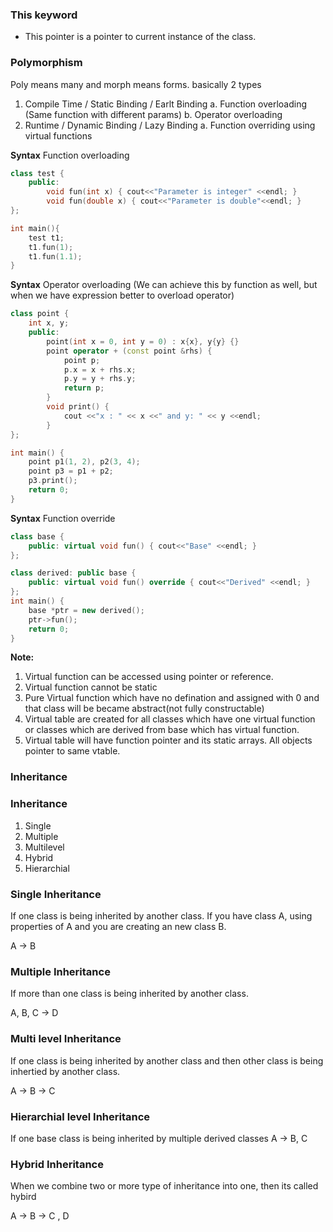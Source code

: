 ### This keyword

- This pointer is a pointer to current instance of the class.

### Polymorphism

Poly means many and morph means forms. basically 2 types

1. Compile Time / Static Binding / Earlt Binding
   a. Function overloading (Same function with different params)
   b. Operator overloading
2. Runtime / Dynamic Binding / Lazy Binding
   a. Function overriding using virtual functions

**Syntax**
Function overloading

```cpp
class test {
    public:
        void fun(int x) { cout<<"Parameter is integer" <<endl; }
        void fun(double x) { cout<<"Parameter is double"<<endl; }
};

int main(){
    test t1;
    t1.fun(1);
    t1.fun(1.1);
}
```

**Syntax**
Operator overloading (We can achieve this by function as well, but when we have expression better to overload operator)

```cpp
class point {
    int x, y;
    public:
        point(int x = 0, int y = 0) : x{x}, y{y} {}
        point operator + (const point &rhs) {
            point p;
            p.x = x + rhs.x;
            p.y = y + rhs.y;
            return p;
        }
        void print() {
            cout <<"x : " << x <<" and y: " << y <<endl;
        }
};

int main() {
    point p1(1, 2), p2(3, 4);
    point p3 = p1 + p2;
    p3.print();
    return 0;
}
```

**Syntax**
Function override

```cpp
class base {
    public: virtual void fun() { cout<<"Base" <<endl; }
};

class derived: public base {
    public: virtual void fun() override { cout<<"Derived" <<endl; }
};
int main() {
    base *ptr = new derived();
    ptr->fun();
    return 0;
}
```

**Note:**

1. Virtual function can be accessed using pointer or reference.
2. Virtual function cannot be static
3. Pure Virtual function which have no defination and assigned with 0 and that class will be became abstract(not fully constructable)
4. Virtual table are created for all classes which have one virtual function or classes which are derived from base which has virtual function.
5. Virtual table will have function pointer and its static arrays. All objects pointer to same vtable.

### Inheritance

### Inheritance

1. Single
2. Multiple
3. Multilevel
4. Hybrid
5. Hierarchial

### Single Inheritance

If one class is being inherited by another class.
If you have class A, using properties of A and you are creating an new class B.

A -> B

### Multiple Inheritance

If more than one class is being inherited by another class.

A, B, C -> D

### Multi level Inheritance

If one class is being inherited by another class and then other class is being inhertied by another class.

A -> B -> C

### Hierarchial level Inheritance

If one base class is being inherited by multiple derived classes
A -> B, C

### Hybrid Inheritance

When we combine two or more type of inheritance into one, then its called hybird

A -> B -> C , D
